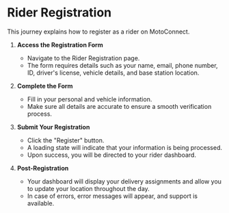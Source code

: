# Rider Registration

This journey explains how to register as a rider on MotoConnect.

1. **Access the Registration Form**
   - Navigate to the Rider Registration page.
   - The form requires details such as your name, email, phone number, ID, driver's license, vehicle details, and base station location.

2. **Complete the Form**
   - Fill in your personal and vehicle information.
   - Make sure all details are accurate to ensure a smooth verification process.

3. **Submit Your Registration**
   - Click the "Register" button.
   - A loading state will indicate that your information is being processed.
   - Upon success, you will be directed to your rider dashboard.

4. **Post-Registration**
   - Your dashboard will display your delivery assignments and allow you to update your location throughout the day.
   - In case of errors, error messages will appear, and support is available.